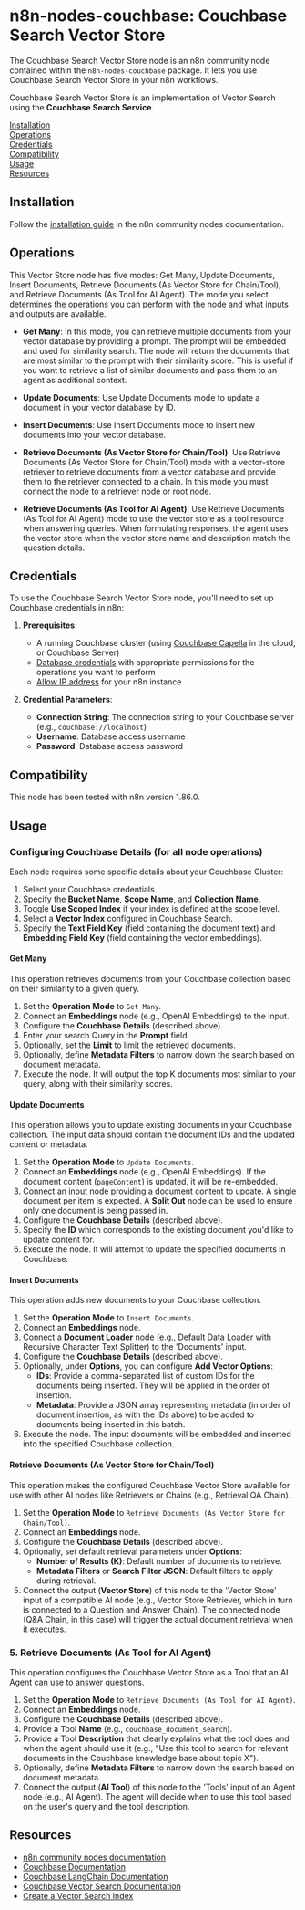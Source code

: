 # n8n-nodes-couchbase: Couchbase Search Vector Store

The Couchbase Search Vector Store node is an n8n community node contained within the `n8n-nodes-couchbase` package. It lets you use Couchbase Search Vector Store in your n8n workflows.

Couchbase Search Vector Store is an implementation of Vector Search using the **Couchbase Search Service**.

[Installation](#installation)  
[Operations](#operations)  
[Credentials](#credentials)  
[Compatibility](#compatibility)  
[Usage](#usage)  
[Resources](#resources)

## Installation

Follow the [installation guide](https://docs.n8n.io/integrations/community-nodes/installation/) in the n8n community nodes documentation.

## Operations

This Vector Store node has five modes: Get Many, Update Documents, Insert Documents, Retrieve Documents (As Vector Store for Chain/Tool), and Retrieve Documents (As Tool for AI Agent). The mode you select determines the operations you can perform with the node and what inputs and outputs are available.

- **Get Many**: In this mode, you can retrieve multiple documents from your vector database by providing a prompt. The prompt will be embedded and used for similarity search. The node will return the documents that are most similar to the prompt with their similarity score. This is useful if you want to retrieve a list of similar documents and pass them to an agent as additional context.

- **Update Documents**: Use Update Documents mode to update a document in your vector database by ID.

- **Insert Documents**: Use Insert Documents mode to insert new documents into your vector database.

- **Retrieve Documents (As Vector Store for Chain/Tool)**: Use Retrieve Documents (As Vector Store for Chain/Tool) mode with a vector-store retriever to retrieve documents from a vector database and provide them to the retriever connected to a chain. In this mode you must connect the node to a retriever node or root node.

- **Retrieve Documents (As Tool for AI Agent)**: Use Retrieve Documents (As Tool for AI Agent) mode to use the vector store as a tool resource when answering queries. When formulating responses, the agent uses the vector store when the vector store name and description match the question details.

## Credentials

To use the Couchbase Search Vector Store node, you'll need to set up Couchbase credentials in n8n:

1. **Prerequisites**:

   - A running Couchbase cluster (using [Couchbase Capella](https://cloud.couchbase.com/) in the cloud, or Couchbase Server)
   - [Database credentials](https://docs.couchbase.com/cloud/clusters/manage-database-users.html#create-database-credentials) with appropriate permissions for the operations you want to perform
   - [Allow IP address](https://docs.couchbase.com/cloud/clusters/allow-ip-address.html) for your n8n instance

2. **Credential Parameters**:
   - **Connection String**: The connection string to your Couchbase server (e.g., `couchbase://localhost`)
   - **Username**: Database access username
   - **Password**: Database access password

## Compatibility

This node has been tested with n8n version 1.86.0.

## Usage

### Configuring Couchbase Details (for all node operations)

Each node requires some specific details about your Couchbase Cluster:

1. Select your Couchbase credentials.
2. Specify the **Bucket Name**, **Scope Name**, and **Collection Name**.
3. Toggle **Use Scoped Index** if your index is defined at the scope level.
4. Select a **Vector Index** configured in Couchbase Search.
5. Specify the **Text Field Key** (field containing the document text) and **Embedding Field Key** (field containing the vector embeddings).

#### Get Many

This operation retrieves documents from your Couchbase collection based on their similarity to a given query.

1. Set the **Operation Mode** to `Get Many`.
2. Connect an **Embeddings** node (e.g., OpenAI Embeddings) to the input.
3. Configure the **Couchbase Details** (described above).
4. Enter your search Query in the **Prompt** field.
5. Optionally, set the **Limit** to limit the retrieved documents.
6. Optionally, define **Metadata Filters** to narrow down the search based on document metadata.
7. Execute the node. It will output the top K documents most similar to your query, along with their similarity scores.

#### Update Documents

This operation allows you to update existing documents in your Couchbase collection. The input data should contain the document IDs and the updated content or metadata.

1. Set the **Operation Mode** to `Update Documents`.
2. Connect an **Embeddings** node (e.g., OpenAI Embeddings). If the document content (`pageContent`) is updated, it will be re-embedded.
3. Connect an input node providing a document content to update. A single document per item is expected. A **Split Out** node can be used to ensure only one document is being passed in.
4. Configure the **Couchbase Details** (described above).
5. Specify the **ID** which corresponds to the existing document you'd like to update content for.
6. Execute the node. It will attempt to update the specified documents in Couchbase.

#### Insert Documents

This operation adds new documents to your Couchbase collection.

1. Set the **Operation Mode** to `Insert Documents`.
2. Connect an **Embeddings** node.
3. Connect a **Document Loader** node (e.g., Default Data Loader with Recursive Character Text Splitter) to the 'Documents' input.
4. Configure the **Couchbase Details** (described above).
5. Optionally, under **Options**, you can configure **Add Vector Options**:
   - **IDs**: Provide a comma-separated list of custom IDs for the documents being inserted. They will be applied in the order of insertion.
   - **Metadata**: Provide a JSON array representing metadata (in order of document insertion, as with the IDs above) to be added to documents being inserted in this batch.
6. Execute the node. The input documents will be embedded and inserted into the specified Couchbase collection.

#### Retrieve Documents (As Vector Store for Chain/Tool)

This operation makes the configured Couchbase Vector Store available for use with other AI nodes like Retrievers or Chains (e.g., Retrieval QA Chain).

1. Set the **Operation Mode** to `Retrieve Documents (As Vector Store for Chain/Tool)`.
2. Connect an **Embeddings** node.
3. Configure the **Couchbase Details** (described above).
4. Optionally, set default retrieval parameters under **Options**:
   - **Number of Results (K)**: Default number of documents to retrieve.
   - **Metadata Filters** or **Search Filter JSON**: Default filters to apply during retrieval.
5. Connect the output (**Vector Store**) of this node to the 'Vector Store' input of a compatible AI node (e.g., Vector Store Retriever, which in turn is connected to a Question and Answer Chain). The connected node (Q&A Chain, in this case) will trigger the actual document retrieval when it executes.

### 5. Retrieve Documents (As Tool for AI Agent)

This operation configures the Couchbase Vector Store as a Tool that an AI Agent can use to answer questions.

1. Set the **Operation Mode** to `Retrieve Documents (As Tool for AI Agent)`.
2. Connect an **Embeddings** node.
3. Configure the **Couchbase Details** (described above).
4. Provide a Tool **Name** (e.g., `couchbase_document_search`).
5. Provide a Tool **Description** that clearly explains what the tool does and when the agent should use it (e.g., "Use this tool to search for relevant documents in the Couchbase knowledge base about topic X").
6. Optionally, define **Metadata Filters** to narrow down the search based on document metadata.
7. Connect the output (**AI Tool**) of this node to the 'Tools' input of an Agent node (e.g., AI Agent). The agent will decide when to use this tool based on the user's query and the tool description.

## Resources

- [n8n community nodes documentation](https://docs.n8n.io/integrations/community-nodes/)
- [Couchbase Documentation](https://docs.couchbase.com/)
- [Couchbase LangChain Documentation](https://js.langchain.com/docs/integrations/document_loaders/web_loaders/couchbase/)
- [Couchbase Vector Search Documentation](https://docs.couchbase.com/server/current/vector-search/vector-search.html)
- [Create a Vector Search Index](https://docs.couchbase.com/server/current/vector-search/create-vector-search-index-ui.html)
